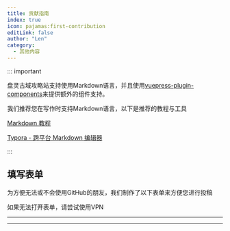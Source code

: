```yaml
---
title: 贡献指南
index: true
icon: pajamas:first-contribution
editLink: false
author: "Len"
category:
  - 其他内容
---
```


::: important 

盘灵古域攻略站支持使用Markdown语言，并且使用[vuepress-plugin-components](https://plugin-components.vuejs.press/)来提供额外的组件支持。

我们推荐您在写作时支持Markdown语言，以下是推荐的教程与工具

[Markdown 教程](https://markdown.com.cn/)

[Typora - 跨平台 Markdown 编辑器](https://lizhi.shop/site/products/id/520?cid=aizuru9y)

:::

## 填写表单

为方便无法或不会使用GitHub的朋友，我们制作了以下表单来方便您进行投稿

如果无法打开表单，请尝试使用VPN

<VPCard
  title="主站文章投稿"
  logo="icons/jam--write-f.svg"
  link="https://tally.so/r/mDAjdl"
  background="rgba(253, 230, 138, 0.15)"
/>

<VPCard
  title="发布资源"
desc="发布您创作的内容"
  logo="icons/ep--upload-filled.svg"
  link="https://tally.so/r/3yj5rp"
  background="rgba(253, 230, 138, 0.15)"
/>

------

<VPCard
  title="服务器发布"
desc="申请服务器入驻"
  logo="icons/solar--server-bold.svg"
  link="https://tally.so/r/woKKWX"
  background="rgba(253, 230, 138, 0.15)"
/>

<VPCard
  title="服务器文章投稿"
desc="发布服务器相关的攻略"
  logo="icons/jam--write-f.svg"
  link="https://tally.so/r/nrGJNv"
  background="rgba(253, 230, 138, 0.15)"
/>

------

